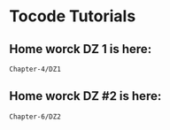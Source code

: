 # Tocode Tutorials

## Home worck DZ 1 is here:

```
Chapter-4/DZ1
```

## Home worck DZ #2 is here:

```
Chapter-6/DZ2
```
